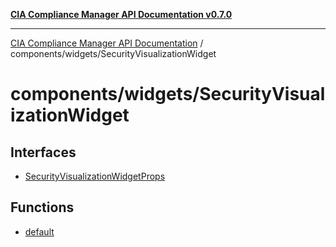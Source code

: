 [**CIA Compliance Manager API Documentation v0.7.0**](../../../README.md)

***

[CIA Compliance Manager API Documentation](../../../modules.md) / components/widgets/SecurityVisualizationWidget

# components/widgets/SecurityVisualizationWidget

## Interfaces

- [SecurityVisualizationWidgetProps](interfaces/SecurityVisualizationWidgetProps.md)

## Functions

- [default](functions/default.md)
